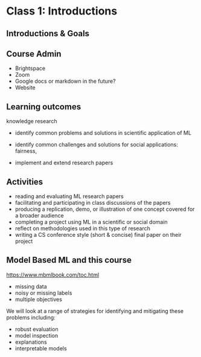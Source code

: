# Class 1: Introductions


## Introductions & Goals

## Course Admin

- Brightspace
- Zoom
- Google docs or markdown in the future?
- Website

## Learning outcomes

knowledge 
research

- identify common problems and solutions in scientific application of ML
- identify common challenges and solutions for social applications: fairness,

- implement and extend research papers


## Activities

- reading and evaluating ML research papers
- facilitating and participating in class discussions of the papers
- producing a replication, demo, or illustration of one concept covered for a broader audience
- completing a project using ML in a scientific or social domain
- reflect on methodologies used in this type of research
- writing a CS conference style (short & concise) final paper on their project


## Model Based ML and this course

https://www.mbmlbook.com/toc.html



- missing data
- noisy or missing labels
- multiple objectives

We will look at a range of strategies for identifying and mitigating these problems including:
- robust evaluation
- model inspection
- explanations
- interpretable models
